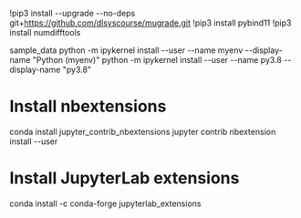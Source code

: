!pip3 install --upgrade --no-deps git+https://github.com/dlsyscourse/mugrade.git
!pip3 install pybind11
!pip3 install numdifftools


sample_data
python -m ipykernel install --user --name myenv --display-name "Python (myenv)"
python -m ipykernel install --user --name py3.8 --display-name "py3.8"


# Install nbextensions
conda install  jupyter_contrib_nbextensions
jupyter contrib nbextension install --user

# Install JupyterLab extensions
conda install -c conda-forge jupyterlab_extensions